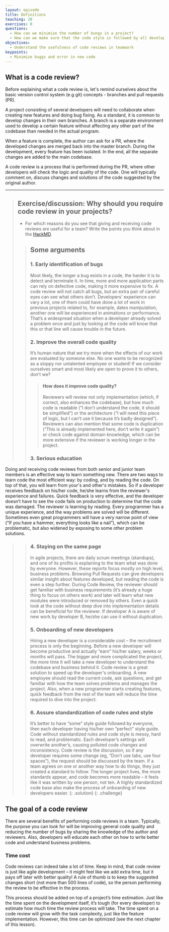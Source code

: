 ```yaml
---
layout: episode
title: Definitions
teaching: 20
exercises: 0
questions:
  - How can we minimize the number of bungs in a project?
  - How can we make sure that the code style is followed by all developers?
objectives:
  - Understand the usefulness of code reviews in teamwork
keypoints:
  - Minimize buggs and error in new code
---
```




## What is a code review?
Before explaining what a code review is, let's remind ourselves about the basic version control system (e.g git) concepts - branches and pull requests (PR).

A project consisting of several developers will need to collaborate when creating new features and doing bug fixing. As a standard, it is common to develop changes in their own branches. A branch is a separate environment used to develop a certain feature without affecting any other part of the codebase than needed in the actual program.

When a feature is complete, the author can ask for a PR, where the developed changes are merged back into the master branch. During the development, every feature has been isolated. In the end, all the separate changes are added to the main codebase.

A code review is a process that is performed during the PR, where other developers will check the logic and quality of the code. One will typically  comment on, discuss changes and solutions of the code suggested by the original author.


---

> ## Exercise/discussion: Why should you require code review in your projects?
>
> - For which reasons do you see that giving and receiving code reviews are useful for a team?  Write the points you think about in the [HackMD](https://hackmd.io/jKJFUp3IS5OnwBi6-3vr-w).
>
> > ## Some arguments
> >
> > ###  1. Early identification of bugs
> >  Most likely, the longer a bug exists in a code, the harder it is to detect and terminate it. In time, more and more application parts can rely on defective code, making it more expensive to fix.
> > A code review will not catch all bugs, but an extra pair of careful eyes can see what others don’t. Developers’ experience can vary a lot, one of them could have done a lot of work in previous projects related to, for example, dates manipulation, another one will be experienced in animations or performance. That’s a widespread situation when a developer already solved a problem once and just by looking at the code will know that this or that line will cause trouble in the future.
> > ###  2.  Improve the overall code quality
> > It’s human nature that we try more when the effects of our work are evaluated by someone else. No one wants to be recognized as a sloppy nor untalented employee or student!  If we consider ourselves smart and most likely are open to prove it to others, don’t we?
> > > #### How does it improve code quality?
> > > Reviewers will review not only implementation (which, if correct, also enhances the codebase), but how much code is readable (“I don’t understand the code, it should be simplified”) or the architecture (“I will need this piece of logic, but I can’t use it because it’s badly designed”). Reviewers can also mention that some code is duplication (“This is already implemented here, don’t write it again”) or check code against domain knowledge, which can be more extensive if the reviewer is working longer in the project.
> >
> > ### 3. Serious education
Doing and receiving code reviews from both senior and junior team members is an effective way to learn something new. There are two ways to learn code the most efficient way: by coding, and by reading the code. On top of that, you will learn from your's and other's mistakes. So if a developer receives feedback on his/her code, he/she learns from the reviewer's experience and failures. Quick feedback is very effective, and the developer doesn’t have to see the code fails on production to determine that the code was damaged. The reviewer is learning by reading. Every programmer has a unique experience, and the way problems are solved will be different. Sometimes even great programmers will have a very narrow point of view (“If you have a hammer, everything looks like a nail”), which can be problematic, but also widened by exposing to some other problem solutions.
> > ###  4. Staying on the same page
> > In agile projects, there are daily scrum meetings (standups), and one of its profits is explaining to the team what was done by everyone. However, these reports focus mostly on high level, business problems. Browsing Pull Requests can give developers similar insight about features developed, but reading the code is even a step further. During Code Review, the reviewer should get familiar with business requirements (it’s already a huge thing to focus on others work) and later will learn what new modules were introduced or removed by others. Even a quick look at the code without deep dive into implementation details can be beneficial for the reviewer. If developer A is aware of new work by developer B, he/she can use it without duplication.
> > ### 5. Onboarding of new developers
> > Hiring a new developer is a considerable cost – the recruitment process is only the beginning. Before a new developer will become productive and actually “earn” his/her salary, weeks or months will pass. The bigger and more complicated the project, the more time it will take a new developer to understand the codebase and business behind it. Code review is a great solution to speed up the developer's onboarding. A new employee should read the current code, ask questions, and get familiar with how the team solves problems and manages the project. Also, when a new programmer starts creating features, quick feedback from the rest of the team will reduce the time required to dive into the project.
> > ### 6.  Assure standardization of code rules and style
> > It’s better to have “some” style guide followed by everyone, then each developer having his/her own “perfect” style guide. Code without standardized rules and code style is messy, hard to read, and problematic. Each developer’s settings will overwrite another’s, causing polluted code changes and inconsistency. Code review is the discussion, so if any developer requires some change (eg, “Don’t use tabs, use four spaces”), the request should be discussed by the team. If a team agrees on one or another way how to do things, they just created a standard to follow. The longer project lives, the more standards appear, and code becomes more readable – it feels like it was written by one person, not ten. A highly standardized code base also make the process of onboarding of new developers easier.
> {: .solution}
{: .challenge}

## The goal of a code review
There are several benefits of performing code reviews in a team. Typically, the purpose you can look for will be improving general code quality and reducing the number of bugs by sharing the knowledge of the author and reviewers. Also, developers will educate each other on how to write better code and understand business problems.

### Time cost
Code reviews can indeed take a lot of time. Keep in mind, that code review is just like agile development – it might feel like we add extra time, but it pays off later with better quality! A rule of thumb is to keep the suggested changes short (not more than 500 lines of code), so the person performing the review to be effective in the process.


This process should be added on top of a project’s time estimation. Just like the time spent on the development itself, it’s tough (for every developer) to estimate how much time the review process will take. The time spent on a code review will grow with the task complexity, just like the feature implementation. However, this time can be optimized (see the next chapter of this lesson).
